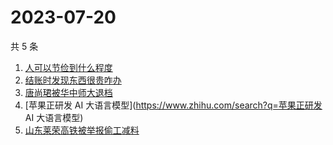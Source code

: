 # 2023-07-20

共 5 条

<!-- BEGIN ZHIHUSEARCH -->
<!-- 最后更新时间 Thu Jul 20 2023 13:08:40 GMT+0800 (China Standard Time) -->
1. [人可以节俭到什么程度](https://www.zhihu.com/search?q=人可以节俭到什么程度)
1. [结账时发现东西很贵咋办](https://www.zhihu.com/search?q=结账时发现东西很贵咋办)
1. [唐尚珺被华中师大退档](https://www.zhihu.com/search?q=唐尚珺被华中师大退档)
1. [苹果正研发 AI 大语言模型](https://www.zhihu.com/search?q=苹果正研发 AI 大语言模型)
1. [山东莱荣高铁被举报偷工减料](https://www.zhihu.com/search?q=山东莱荣高铁被举报偷工减料)
<!-- END ZHIHUSEARCH -->
